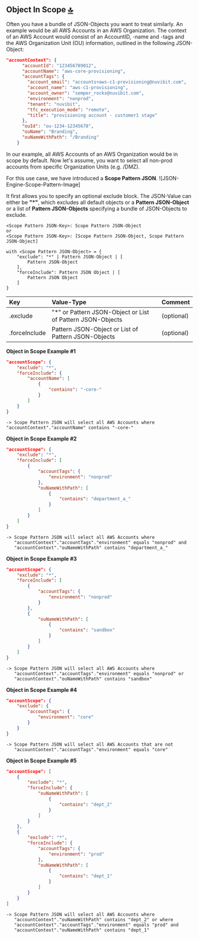 ## Object In Scope <a id="object_in_scope"></a> [🔝](#top)

Often you have a bundle of JSON-Objects you want to treat similarly.
An example would be all AWS Accounts in an AWS Organization. The context of an AWS Account would consist of an AccountID, -name and -tags and the AWS Organization Unit (OU) information, outlined in the following JSON-Object:

```json {linenos=table,hl_lines=[],linenostart=50}
"accountContext": {
      "accountId": "123456789012",
      "accountName": "aws-core-provisioning",
      "accountTags": {
        "account_email": "accounts+aws-c1-provisioning@nuvibit.com",
        "account_name": "aws-c1-provisioning",
        "account_owner": "semper_rocks@nuvibit.com",
        "environment": "nonprod",
        "tenant": "nuvibit",
        "tfc_execution_mode": "remote",
        "title": "provisioning account - customer1 stage"
      },
      "ouId": "ou-1234-12345678",
      "ouName": "Branding",
      "ouNameWithPath": "/Branding"
    }
```

In our example, all AWS Accounts of an AWS Organization would be in scope by default.
Now let's assume, you want to select all non-prod accounts from specific Organization Units (e.g. /DMZ).

For this use case, we have introduced a **Scope Pattern JSON**.
![JSON-Engine-Scope-Pattern-Image]

It first allows you to specify an optional exclude block. The JSON-Value can either be **"*"**, which excludes all default objects or a **Pattern JSON-Object** or a list of **Pattern JSON-Objects** specifying a bundle of JSON-Objects to exclude.

```text
<Scope Pattern JSON-Key>: Scope Pattern JSON-Object
or
<Scope Pattern JSON-Key>: [Scope Pattern JSON-Object, Scope Pattern JSON-Object]

with <Scope Pattern JSON-Object> = {
    "exclude": "*" | Pattern JSON-Object | [
        Pattern JSON-Object
    ],
    "forceInclude": Pattern JSON Object | [
        Pattern JSON Object
    ]
}
```

| Key           | Value-Type                                                 | Comment    |
| :---          | :---                                                       | :---       |
| .exclude      | "*" or Pattern JSON-Object or List of Pattern JSON-Objects | (optional) |
| .forceInclude | Pattern JSON-Object or List of Pattern JSON-Objects        | (optional) |

**Object in Scope Example #1**

```json {linenos=table,hl_lines=[],linenostart=50}
"accountScope": {
    "exclude": "*",
    "forceInclude": {
        "accountName": [
            {
                "contains": "-core-"
            }
        ]
    }
}
```

```text
-> Scope Pattern JSON will select all AWS Accounts where "accountContext"."accountName" contains "-core-"
```

**Object in Scope Example #2**

```json {linenos=table,hl_lines=[],linenostart=50}
"accountScope": {
    "exclude": "*",
    "forceInclude": [
        {
            "accountTags": {
                "environment": "nonprod"
            },
            "ouNameWithPath": [
                {
                    "contains": "department_a_"
                }
            ]
        }
    ]
}
```

```text
-> Scope Pattern JSON will select all AWS Accounts where 
   "accountContext"."accountTags"."environment" equals "nonprod" and   
   "accountContext"."ouNameWithPath" contains "department_a_"
```

**Object in Scope Example #3**

```json {linenos=table,hl_lines=[],linenostart=50}
"accountScope": {
    "exclude": "*",
    "forceInclude": [
        {
            "accountTags": {
                "environment": "nonprod"
            }
        },
        {
            "ouNameWithPath": [
                {
                    "contains": "sandbox"
                }
            ]
        }
    ]
}
```

```text
-> Scope Pattern JSON will select all AWS Accounts where 
   "accountContext"."accountTags"."environment" equals "nonprod" or 
   "accountContext"."ouNameWithPath" contains "sandbox"
```

**Object in Scope Example #4**

```json {linenos=table,hl_lines=[],linenostart=50}
"accountScope": {
    "exclude": {
        "accountTags": {
            "environment": "core"
        }
    }
}
```

```text
-> Scope Pattern JSON will select all AWS Accounts that are not 
   "accountContext"."accountTags"."environment" equals "core"
```

**Object in Scope Example #5**

```json {linenos=table,hl_lines=[],linenostart=50}
"accountScope": [
    {
        "exclude": "*",
        "forceInclude": {
            "ouNameWithPath": [
                {
                    "contains": "dept_2"
                }
            ]
        }
    },
    {
        "exclude": "*",
        "forceInclude": {
            "accountTags": {
                "environment": "prod"
            },
            "ouNameWithPath": [
                {
                    "contains": "dept_1"
                }
            ]
        }
    }
]
```

```text
-> Scope Pattern JSON will select all AWS Accounts where
   "accountContext"."ouNameWithPath" contains "dept_2" or where 
   "accountContext"."accountTags"."environment" equals "prod" and 
   "accountContext"."ouNameWithPath" contains "dept_1"
```


